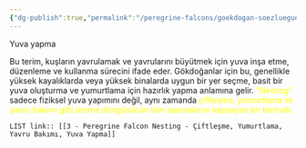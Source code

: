 ```yaml
---
{"dg-publish":true,"permalink":"/peregrine-falcons/goekdogan-soezluegue/3-peregrine-falcon-nesting-ciftlesme-yumurtlama-yavru-bakimi-yuva-yapma/"}
---
```


Yuva yapma

Bu terim, kuşların yavrulamak ve yavrularını büyütmek için yuva inşa etme, düzenleme ve kullanma sürecini ifade eder. Gökdoğanlar için bu, genellikle yüksek kayalıklarda veya yüksek binalarda uygun bir yer seçme, basit bir yuva oluşturma ve yumurtlama için hazırlık yapma anlamına gelir. <font color="#ffff00">"Nesting"</font> sadece fiziksel yuva yapımını değil, aynı zamanda <font color="#ffff00">çiftleşme, yumurtlama ve yavru bakımı gibi üreme döngüsünün tüm aşamalarını kapsayan bir terimdir.</font>

`LIST link:: [[3 - Peregrine Falcon Nesting - Çiftleşme, Yumurtlama, Yavru Bakımı, Yuva Yapma]] `